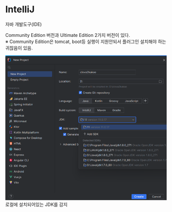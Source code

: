 # IntelliJ
자바 개발도구(IDE)

Community Edition 버전과 Ultimate Edition 2가지 버전이 있다.   
※ Community Edition은 tomcat, boot등 실행이 지원안되서 플러그인 설치해야 하는 귀찮음이 있음.

![](image.png)
로컬에 설치되어있는 JDK를 감지